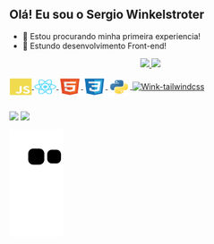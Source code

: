 ## Olá! Eu sou o Sergio Winkelstroter

- 🔭 Estou procurando minha primeira experiencia!
- 🌱 Estundo desenvolvimento Front-end!

<div align="center">
  <a href="https://sergio-winkelstroter-blue.vercel.app/">
  <img height="180em" src="https://github-readme-stats.vercel.app/api?username=sergiowinkelstroter&show_icons=true&theme=dracula&include_all_commits=true&count_private=true"/>
  <img height="180em" src="https://github-readme-stats.vercel.app/api/top-langs/?username=sergiowinkelstroter&layout=compact&langs_count=7&theme=dracula"/>
</div>

<div style="display: inline_block"><br>
  <img align="center" alt="Wink-Js" height="30" width="40" src="https://raw.githubusercontent.com/devicons/devicon/master/icons/javascript/javascript-plain.svg">
  <img align="center" alt="Wink-React" height="30" width="40" src="https://raw.githubusercontent.com/devicons/devicon/master/icons/react/react-original.svg">
  <img align="center" alt="Wink-HTML" height="30" width="40" src="https://raw.githubusercontent.com/devicons/devicon/master/icons/html5/html5-original.svg">
  <img align="center" alt="Wink-CSS" height="30" width="40" src="https://raw.githubusercontent.com/devicons/devicon/master/icons/css3/css3-original.svg">
  <img align="center" alt="Wink-Python" height="30" width="40" src="https://raw.githubusercontent.com/devicons/devicon/master/icons/python/python-original.svg">
  <img align="center" alt="Wink-tailwindcss" height="30" width="40" src="https://cdn.jsdelivr.net/gh/devicons/devicon/icons/tailwindcss/tailwindcss-plain.svg">
</div>
  
  ##
  
  <div>
  <a href="https://www.instagram.com/winkelstrotersergio/" target="_blank"><img src="https://img.shields.io/badge/-Instagram-%23E4405F?style=for-the-badge&logo=instagram&logoColor=white" target="_blank"></a>
  <a href="https://www.linkedin.com/in/sergio-winkelstroter/" target="_blank"><img src="https://img.shields.io/badge/-LinkedIn-%230077B5?style=for-the-badge&logo=linkedin&logoColor=white" target="_blank"></a> 
    
   </div>
    
  ![Snake animation](https://github.com/sergiowinkelstroter/sergiowinkelstroter/blob/output/github-contribution-grid-snake.svg)
  

